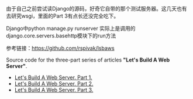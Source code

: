 由于自己之前尝试读Django的源码，好奇它自带的那个测试服务器。这几天也有去研究wsgi，里面的Part 3有点长还没完全吃下。

Django中python manage.py runserver 实际上是调用的 django.core.servers.basehttp模块下的run方法



参考链接：<https://github.com/rspivak/lsbaws>

Source code for the three-part series of articles **"Let's Build A Web Server"**.

- [Let's Build A Web Server. Part 1.](http://ruslanspivak.com/lsbaws-part1/)
- [Let's Build A Web Server. Part 2.](http://ruslanspivak.com/lsbaws-part2/)
- [Let's Build A Web Server. Part 3.](http://ruslanspivak.com/lsbaws-part3/)

